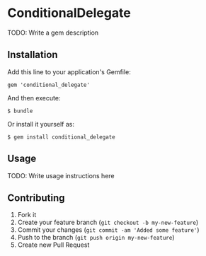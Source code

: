 # ConditionalDelegate

TODO: Write a gem description

## Installation

Add this line to your application's Gemfile:

    gem 'conditional_delegate'

And then execute:

    $ bundle

Or install it yourself as:

    $ gem install conditional_delegate

## Usage

TODO: Write usage instructions here

## Contributing

1. Fork it
2. Create your feature branch (`git checkout -b my-new-feature`)
3. Commit your changes (`git commit -am 'Added some feature'`)
4. Push to the branch (`git push origin my-new-feature`)
5. Create new Pull Request
